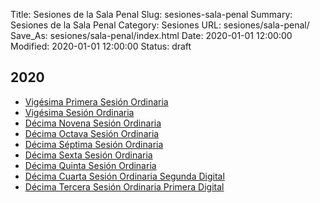 Title: Sesiones de la Sala Penal
Slug: sesiones-sala-penal
Summary: Sesiones de la Sala Penal
Category: Sesiones
URL: sesiones/sala-penal/
Save_As: sesiones/sala-penal/index.html
Date: 2020-01-01 12:00:00
Modified: 2020-01-01 12:00:00
Status: draft

## 2020

- [Vigésima Primera Sesión Ordinaria](sala-penal/2020/vigesima-primera-sesion-ordinaria/)
- [Vigésima Sesión Ordinaria](sala-penal/2020/vigesima-sesion-ordinaria/)
- [Décima Novena Sesión Ordinaria](sala-penal/2020/decima-novena-sesion-ordinaria/)
- [Décima Octava Sesión Ordinaria](sala-penal/2020/decima-octava-sesion-ordinaria/)
- [Décima Séptima Sesión Ordinaria](2020/decima-septima-sesion-ordinaria/)
- [Décima Sexta Sesión Ordinaria](2020/decima-sexta-sesion-ordinaria/)
- [Décima Quinta Sesión Ordinaria](2020/decima-quinta-sesion-ordinaria/)
- [Décima Cuarta Sesión Ordinaria Segunda Digital](2020/decima-cuarta-sesion-ordinaria-segunda-digital/)
- [Décima Tercera Sesión Ordinaria Primera Digital](2020/decima-tercera-sesion-ordinaria-primera-digital/)


